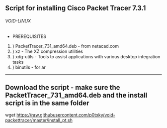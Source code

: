 ## Script for installing Cisco Packet Tracer 7.3.1 

###### VOID-LINUX

- PREREQUISITES

1. ) PacketTracer_731_amd64.deb - from netacad.com
2. ) xz - The XZ compression utilities
3. ) xdg-utils - Tools to assist applications with various desktop integration tasks
4. ) binutils - for ar 

***************************************************************************************************

## Download the script - make sure the PacketTracer_731_amd64.deb and the install script is in the same folder

wget https://raw.githubusercontent.com/p0txky/void-packettracer/master/install_pt.sh
